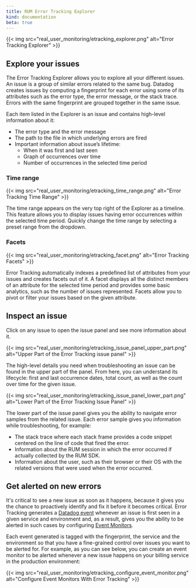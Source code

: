 ```yaml
---
title: RUM Error Tracking Explorer
kind: documentation
beta: true
---
```


{{< img src="real_user_monitoring/etracking_explorer.png" alt="Error Tracking Explorer"  >}}

## Explore your issues

The Error Tracking Explorer allows you to explore all your different issues. An issue is a group of similar errors related to the same bug. Datadog creates issues by computing a fingerprint for each error using some of its attributes such as the error type, the error message, or the stack trace. Errors with the same fingerprint are grouped together in the same issue.

Each item listed in the Explorer is an issue and contains high-level information about it:

- The error type and the error message
- The path to the file in which underlying errors are fired
- Important information about issue’s lifetime:
  - When it was first and last seen
  - Graph of occurrences over time
  - Number of occurrences in the selected time period

### Time range

{{< img src="real_user_monitoring/etracking_time_range.png" alt="Error Tracking Time Range"  >}}

The time range appears on the very top right of the Explorer as a timeline. This feature allows you to display issues having error occurrences within the selected time period. Quickly change the time range by selecting a preset range from the dropdown.

### Facets

{{< img src="real_user_monitoring/etracking_facet.png" alt="Error Tracking Facets"  >}}

Error Tracking automatically indexes a predefined list of attributes from your issues and creates facets out of it. A facet displays all the distinct members of an attribute for the selected time period and provides some basic analytics, such as the number of issues represented. Facets allow you to pivot or filter your issues based on the given attribute.

## Inspect an issue

Click on any issue to open the issue panel and see more information about it.

{{< img src="real_user_monitoring/etracking_issue_panel_upper_part.png" alt="Upper Part of the Error Tracking issue panel"  >}}

The high-level details you need when troubleshooting an issue can be found in the upper part of the panel. From here, you can understand its lifecycle: first and last occurrence dates, total count, as well as the count over time for the given issue.

{{< img src="real_user_monitoring/etracking_issue_panel_lower_part.png" alt="Lower Part of the Error Tracking Issue Panel"  >}}

The lower part of the issue panel gives you the ability to navigate error samples from the related issue. Each error sample gives you information while troubleshooting, for example:

- The stack trace where each stack frame provides a code snippet centered on the line of code that fired the error.
- Information about the RUM session in which the error occurred if actually collected by the RUM SDK.
- Information about the user, such as their browser or their OS with the related versions that were used when the error occurred.

## Get alerted on new errors

It's critical to see a new issue as soon as it happens, because it gives you the chance to proactively identify and fix it before it becomes critical. Error Tracking generates a [Datadog event][1] whenever an issue is first seen in a given service and environment and, as a result, gives you the ability to be alerted in such cases by configuring [Event Monitors][2].

Each event generated is tagged with the fingerprint, the service and the environment so that you have a fine-grained control over issues you want to be alerted for. For example, as you can see below, you can create an event monitor to be alerted whenever a new issue happens on your billing service in the production environment:

{{< img src="real_user_monitoring/etracking_configure_event_monitor.png" alt="Configure Event Monitors With Error Tracking"  >}}


[1]: /events
[2]: /monitors/monitor_types/event
